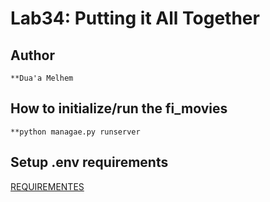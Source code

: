# Lab34: Putting it All Together

## Author
    **Dua'a Melhem

## How to initialize/run the fi_movies
    **python managae.py runserver

## Setup .env requirements
[REQUIREMENTES](requirements.txt)
